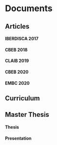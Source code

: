 # Documents

## Articles
#### IBERDISCA 2017
#### CBEB 2018
#### CLAIB 2019
#### CBEB 2020
#### EMBC 2020

## Curriculum

## Master Thesis
#### Thesis
#### Presentation
